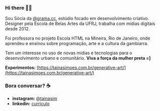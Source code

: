 ### Hi there 👋🏾

Sou Sócia da [@grama.cc](https://www.instagram.com/grama.cc/), estúdio focado em desenvolvimento criativo. Designer pela Escola de Belas Artes da UFRJ, trabalha com mídias digitais desde 2012.

Foi professora no projeto Escola HTML na Mineira, Rio de Janeiro, onde aprendeu e ensinou sobre programação, arte e a cultura da gambiarra.

Tem um interesse no uso de novas mídias e tecnologias para o desenvolvimento urbano e comunitário. **Viva a força da mulher preta =]**

**Experimentos:**  [https://tainasimoes.com.br/generative-art/](https://tainasimoes.com.br/generative-art/)

### Bora conversar? ☕️

- **instagram:**  [@tainasim](https://www.instagram.com/tainasim/)
- **linkedin:**  [curriculo](https://www.linkedin.com/in/taina-simoes/)


<!--
**tainasimoes/tainasimoes** is a ✨ _special_ ✨ repository because its `README.md` (this file) appears on your GitHub profile.

Here are some ideas to get you started:

- 🔭 I’m currently working on ...
- 🌱 I’m currently learning ...
- 👯 I’m looking to collaborate on ...
- 🤔 I’m looking for help with ...
- 💬 Ask me about ...
- 📫 How to reach me: ...
- 😄 Pronouns: ...
- ⚡ Fun fact: ...
-->
